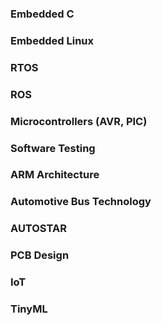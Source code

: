 
### Embedded C
### Embedded Linux
### RTOS
### ROS

### Microcontrollers (AVR, PIC)
### Software Testing
### ARM Architecture
### Automotive Bus Technology
### AUTOSTAR

### PCB Design
### IoT
### TinyML
